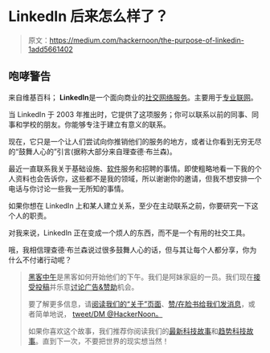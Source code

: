 # LinkedIn 后来怎么样了？

> 原文：<https://medium.com/hackernoon/the-purpose-of-linkedin-1add5661402>

## 咆哮警告

来自维基百科；
**LinkedIn**是一个面向商业的[社交网络服务](https://en.wikipedia.org/wiki/Social_networking_service)。主要用于[专业联网](https://en.wikipedia.org/wiki/Professional_network)。

当 LinkedIn 于 2003 年推出时，它提供了这项服务；你可以联系以前的同事、同事和学校的朋友。你能够专注于建立有意义的联系。

现在，它只是一个让人们尝试向你推销他们的服务的地方，或者让你看到无穷无尽的“鼓舞人心的”引言(据称大部分来自理查德·布兰森)。

最近一直联系我关于基础设施、[软件](https://hackernoon.com/tagged/software)服务和招聘的事情。即使粗略地看一下我的个人资料也会告诉你，这些都不是我的领域，所以谢谢你的邀请，但我不想安排一个电话与你讨论一些我一无所知的事情。

如果你想在 LinkedIn 上和某人建立关系，至少在主动联系之前，你要研究一下这个人的职责。

对我来说，LinkedIn 正在变成一个烦人的东西，而不是一个有用的社交工具。

哦，我相信理查德·布兰森说过很多鼓舞人心的话，但与其让每个人都分享，你为什么不付诸行动呢？

> [黑客中午](http://bit.ly/Hackernoon)是黑客如何开始他们的下午。我们是阿妹家庭的一员。我们现在[接受投稿](http://bit.ly/hackernoonsubmission)并乐意[讨论广告&赞助](mailto:partners@amipublications.com)机会。
> 
> 要了解更多信息，请[阅读我们的“关于”页面](https://goo.gl/4ofytp)、[赞/在脸书给我们发消息](http://bit.ly/HackernoonFB)，或者简单地说， [tweet/DM @HackerNoon。](https://goo.gl/k7XYbx)
> 
> 如果你喜欢这个故事，我们推荐你阅读我们的[最新科技故事](http://bit.ly/hackernoonlatestt)和[趋势科技故事](https://hackernoon.com/trending)。直到下一次，不要把世界的现实想当然！